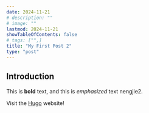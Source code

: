 ```yaml
---
date: 2024-11-21
# description: ""
# image: ""
lastmod: 2024-11-21
showTableOfContents: false
# tags: ["",]
title: "My First Post 2"
type: "post"
---
```


## Introduction

This is **bold** text, and this is *emphasized* text nengjie2.

Visit the [Hugo](https://gohugo.io) website!
